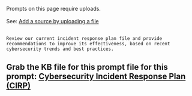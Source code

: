 Prompts on this page require uploads. <br><br>
See: <a href="https://rodtrent.substack.com/p/brief-how-to-search-microsoft-documentation" target="_blank">Add a source by uploading a file</a> 
<br><br>
```
Review our current incident response plan file and provide recommendations to improve its effectiveness, based on recent cybersecurity trends and best practices.
```
Grab the KB file for this prompt file for this prompt: 
<a href="https://github.com/rod-trent/Copilot-for-Security/blob/main/Prompts/Plugins/Knowledge_Base_Files/Cybersecurity%20Incident%20Response%20Plan.docx" target="_blank">Cybersecurity Incident Response Plan (CIRP)</a>
---
```
